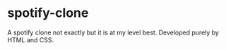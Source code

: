 # spotify-clone
A spotify clone not exactly but it is at my level best. Developed purely by HTML and CSS.
